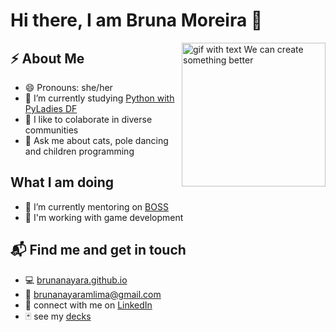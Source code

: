# Hi there, I am Bruna Moreira 👋

<img align='right' alt="gif with text We can create something better" src="https://media.giphy.com/media/KeFGfJtkL0p1mENWJ6/giphy.gif" width="230"/>


## ⚡️ About Me
- 😄 Pronouns: she/her
- 🌱 I’m currently studying [Python with PyLadies DF](https://github.com/pyladiesdf/python-fluent)
- 👯 I like to colaborate in diverse communities
- 💬 Ask me about cats, pole dancing and children programming


##  What I am doing
- 🔭 I’m currently mentoring on [BOSS](https://github.com/BOSS-BigOpenSourceSister)
- 🤖 I'm working with game development


## 📬 Find me and get in touch
* 💻 [brunanayara.github.io](https://brunanayara.github.io/)
* 📨 brunanayaramlima@gmail.com
* 🔗 connect with me on [LinkedIn](https://www.linkedin.com/in/brunamoreiral)
* 🃏 see my [decks](https://speakerdeck.com/brunamoreira/)
